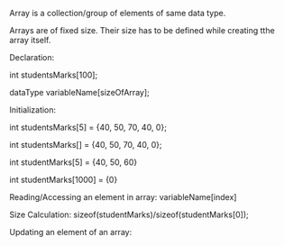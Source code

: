 Array is a collection/group of elements of same data type.

Arrays are of fixed size. 
Their size has to be defined while creating tthe array itself. 

Declaration: 

int studentsMarks[100];

dataType variableName[sizeOfArray];


Initialization: 

int studentsMarks[5] = {40, 50, 70, 40, 0};

int studentsMarks[] = {40, 50, 70, 40, 0};

int studentMarks[5] = {40, 50, 60}

int studentMarks[1000] = {0}


Reading/Accessing an element in array:  variableName[index]

Size Calculation: sizeof(studentMarks)/sizeof(studentMarks[0]);

Updating an element of an array:  